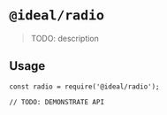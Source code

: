 # `@ideal/radio`

> TODO: description

## Usage

```
const radio = require('@ideal/radio');

// TODO: DEMONSTRATE API
```
